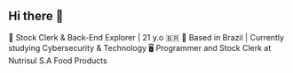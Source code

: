## Hi there 👋

🎨 Stock Clerk & Back-End Explorer | 21 y.o 🇧🇷
📍 Based in Brazil | Currently studying Cybersecurity & Technology
🖥️ Programmer and Stock Clerk at Nutrisul S.A Food Products
